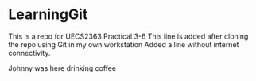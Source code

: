 # LearningGit
This is a repo for UECS2363 Practical 3-6
This line is added after cloning the repo using Git in my own workstation
Added a line without internet connectivity.

Johnny was here drinking coffee

